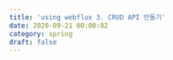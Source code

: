 ```yaml
---
title: 'using webflux 3. CRUD API 만들기'
date: 2020-09-21 00:00:02
category: spring
draft: false
---
```

